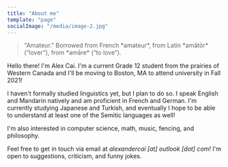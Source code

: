 ```yaml
---
title: "About me"
template: "page"
socialImage: "/media/image-2.jpg"
---
```


<blockquote>
  "Amateur." Borrowed from French *amateur*, from Latin *amātōr* (“lover”), from *amāre* (“to love”).
</blockquote>

Hello there! I'm Alex Cai. I'm a current Grade 12 student from the prairies of Western Canada and I'll be moving to Boston, MA to attend university in Fall 2021!

I haven't formally studied linguistics yet, but I plan to do so. I speak English and Mandarin natively and am proficient in French and German. I'm currently studying Japanese and Turkish, and eventually I hope to be able to understand at least one of the Semitic languages as well!

I'm also interested in computer science, math, music, fencing, and philosophy.

Feel free to get in touch via email at *alexandercai [at] outlook [dot] com!* I'm open to suggestions, criticism, and funny jokes.
